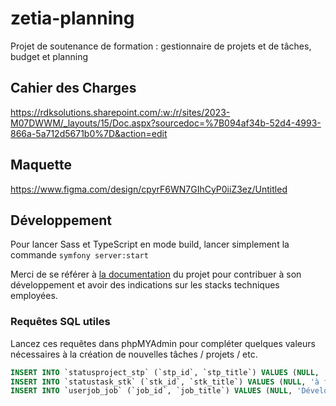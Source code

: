 # zetia-planning
Projet de soutenance de formation : gestionnaire de projets et de tâches, budget et planning

## Cahier des Charges

https://rdksolutions.sharepoint.com/:w:/r/sites/2023-M07DWWM/_layouts/15/Doc.aspx?sourcedoc=%7B094af34b-52d4-4993-866a-5a712d5671b0%7D&action=edit

## Maquette

https://www.figma.com/design/cpyrF6WN7GIhCyP0iiZ3ez/Untitled

## Développement

Pour lancer Sass et TypeScript en mode build, lancer simplement la commande
`symfony server:start`

Merci de se référer à [la documentation](./devdocs/index.md) du projet pour contribuer à son développement et avoir des indications sur les stacks techniques employées. 

### Requêtes SQL utiles

Lancez ces requêtes dans phpMYAdmin pour compléter quelques valeurs nécessaires à la création de nouvelles tâches / projets / etc.

```SQL
INSERT INTO `statusproject_stp` (`stp_id`, `stp_title`) VALUES (NULL, 'en attente'), (NULL, 'en cours'), (NULL, 'livré');
INSERT INTO `statustask_stk` (`stk_id`, `stk_title`) VALUES (NULL, 'à faire'), (NULL, 'en cours'), (NULL, 'en pause'), (NULL, 'fait');
INSERT INTO `userjob_job` (`job_id`, `job_title`) VALUES (NULL, 'Développeuse fullstack');
```

